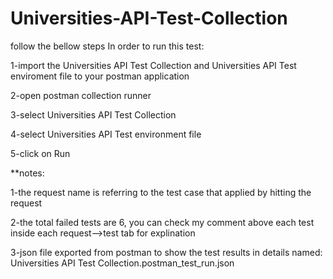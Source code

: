 # Universities-API-Test-Collection
follow the bellow steps In order to run this test:

1-import the Universities API Test Collection and Universities API Test enviroment file to your postman application


2-open postman collection runner

3-select Universities API Test Collection

4-select Universities API Test environment file

5-click on Run


**notes:

1-the request name is referring to the test case that applied by hitting the request

2-the total failed tests are 6, you can check my comment above each test inside each request-->test tab for explination

3-json file exported from postman to show the test results in details named: Universities API Test Collection.postman_test_run.json

